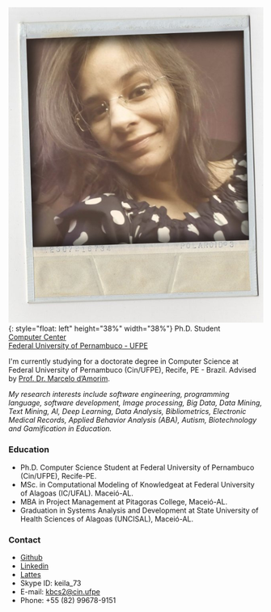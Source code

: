 ![Foto pessoal](photo.jpg){: style="float: left" height="38%" width="38%"}
Ph.D. Student    
[Computer Center](https://www3.cin.ufpe.br/br/)    
[Federal University of Pernambuco - UFPE](https://www.ufpe.br/)    

I'm currently studying for a doctorate degree in Computer Science at Federal University of Pernambuco (Cin/UFPE), Recife, PE - Brazil. Advised by [Prof. Dr. Marcelo d’Amorim](https://cin.ufpe.br/~damorim/).

*My research interests include software engineering, programming language, software development, Image processing, Big Data, Data Mining, Text Mining, AI, Deep Learning, Data Analysis, Bibliometrics, Electronic Medical Records, Applied Behavior Analysis (ABA), Autism, Biotechnology and Gamification in Education.*

### Education
* Ph.D. Computer Science Student at Federal University of Pernambuco (Cin/UFPE), Recife-PE.
* MSc. in Computational Modeling of Knowledgeat at Federal University of Alagoas (IC/UFAL). Maceió-AL.
* MBA in Project Management at Pitagoras College, Maceió-AL.
* Graduation in Systems Analysis and Development at State University of Health Sciences of Alagoas (UNCISAL), Maceió-AL.

### Contact
- [Github](https://https://github.com/keilabcs/)
- [Linkedin](https://www.linkedin.com/in/keila-barbosa-484ab7192/)
- [Lattes](http://lattes.cnpq.br/4794576859225227/)
- Skype ID: keila_73
- E-mail: kbcs2@cin.ufpe
- Phone: +55 (82) 99678-9151


